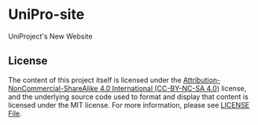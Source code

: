 # UniPro-site

UniProject's New Website

## License

The content of this project itself is licensed under the [Attribution-NonCommercial-ShareAlike 4.0 International (CC-BY-NC-SA 4.0)](https://creativecommons.org/licenses/by-nc-sa/4.0/deed.en) license, and the underlying source code used to format and display that content is licensed under the MIT license.
For more information, please see [LICENSE File](LICENSE).
